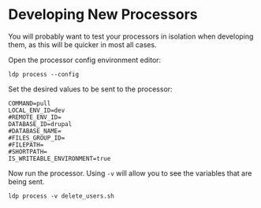 # Developing New Processors

You will probably want to test your processors in isolation when developing them, as this will be quicker in most all cases.

Open the processor config environment editor:

```shell
ldp process --config 
```

Set the desired values to be sent to the processor:

```dotenv
COMMAND=pull
LOCAL_ENV_ID=dev
#REMOTE_ENV_ID=
DATABASE_ID=drupal
#DATABASE_NAME=
#FILES_GROUP_ID=
#FILEPATH=
#SHORTPATH=
IS_WRITEABLE_ENVIRONMENT=true
```

Now run the processor. Using `-v` will allow you to see the variables that are being sent.

```shell
ldp process -v delete_users.sh
```
